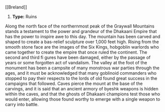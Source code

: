 [[Breland]]
1. **Type:** Ruins

Along the north face of the northernmost peak of the Graywall Mountains stands a testament to the power and grandeur of the Dhakaani Empire that has the power to inspire awe to this day. The mountain has been carved and shaped to create a bas-relief sculpture over 1,000 feet high. Rising from the smooth stone face are the images of the Six Kings, hobgoblin warlords who came together to create the empire that once ruled the continent. The second and third fi gures have been damaged, either by the passage of years or some forgotten act of vandalism. The valley at the foot of the monument has been a campsite of many monstrous war parties through the ages, and it must be acknowledged that many goblinoid commanders who stopped to pay their respects to the lords of old found great success in the campaigns that followed. Caves pierce the mount at the base of the carvings, and it is said that an ancient armory of byeshk weapons is hidden within the caves, and that the ghosts of Dhakaani champions test those who would enter, allowing those found worthy to emerge with a single weapon to carry into battle.